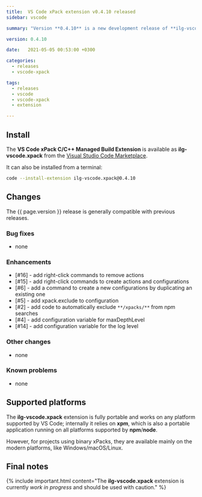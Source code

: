 ```yaml
---
title:  VS Code xPack extension v0.4.10 released
sidebar: vscode

summary: "Version **0.4.10** is a new development release of **ilg-vscode.xpack**; it adds several enhancements."

version: 0.4.10

date:   2021-05-05 00:53:00 +0300

categories:
  - releases
  - vscode-xpack

tags:
  - releases
  - vscode
  - vscode-xpack
  - extension

---
```


## Install

The **VS Code xPack C/C++ Managed Build Extension** is
available as **ilg-vscode.xpack** from the
[Visual Studio Code Marketplace](https://marketplace.visualstudio.com/items?itemName=ilg-vscode.xpack).

It can also be installed from a terminal:

```sh
code --install-extension ilg-vscode.xpack@0.4.10
```

## Changes

The {{ page.version }} release
is generally compatible with previous releases.

### Bug fixes

- none

### Enhancements

- [#16] - add right-click commands to remove actions
- [#15] - add right-click commands to create actions and configurations
- [#6] - add a command to create a new configurations by duplicating an
  existing one
- [#5] - add xpack.exclude to configuration
- [#2] - add code to automatically exclude `**/xpacks/**` from npm searches
- [#4] - add configuration variable for maxDepthLevel
- [#14] - add configuration variable for the log level

### Other changes

- none

### Known problems

- none

## Supported platforms

The **ilg-vscode.xpack** extension is fully portable and works on any
platform supported by VS Code; internally it relies on **xpm**, which
is also a portable application running on all platforms supported
by **npm**/**node**.

However, for projects using binary xPacks, they are available mainly
on the modern platforms, like Windows/macOS/Linux.

## Final notes

{% include important.html content="The **ilg-vscode.xpack** extension
is currently _work in progress_ and should be used with caution." %}
